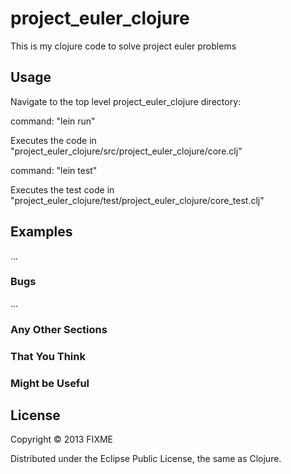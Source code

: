 # project_euler_clojure

This is my clojure code to solve project euler problems

## Usage

Navigate to the top level project_euler_clojure directory:

command: "lein run"

Executes the code in "project_euler_clojure/src/project_euler_clojure/core.clj"

command: "lein test"

Executes the test code in "project_euler_clojure/test/project_euler_clojure/core_test.clj"

## Examples

...

### Bugs

...

### Any Other Sections
### That You Think
### Might be Useful

## License

Copyright © 2013 FIXME

Distributed under the Eclipse Public License, the same as Clojure.

